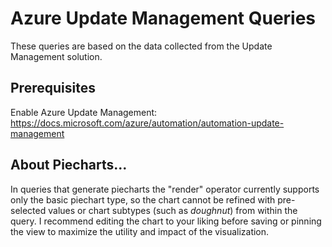 # Azure Update Management Queries

These queries are based on the data collected from the Update Management solution.

## Prerequisites

Enable Azure Update Management: <https://docs.microsoft.com/azure/automation/automation-update-management>

## About Piecharts...

In queries that generate piecharts the "render" operator currently supports only the basic piechart type, so the chart cannot be refined with pre-selected values or chart subtypes (such as *doughnut*) from within the query. I recommend editing the chart to your liking before saving or pinning the view to maximize the utility and impact of the visualization.
